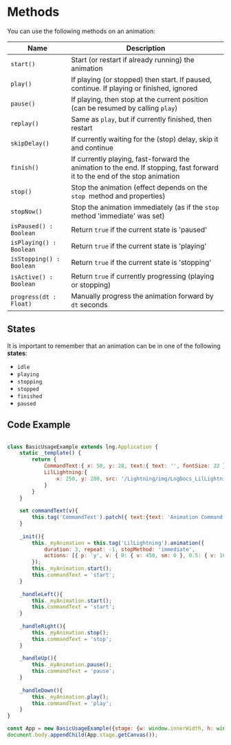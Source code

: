 # Methods

You can use the following methods on an animation:

| Name | Description |
|---|---|
| `start()` | Start (or restart if already running) the animation |
| `play()` | If playing (or stopped) then start.  If paused, continue. If playing or finished, ignored |
| `pause()` | If playing, then stop at the current position (can be resumed by calling `play`) |
| `replay()` | Same as `play`, but if currently finished, then restart |
| `skipDelay()` | If currently waiting for the (stop) delay, skip it and continue |
| `finish()` | If currently playing, fast-forward the animation to the end. If stopping, fast forward it to the end of the stop animation |
| `stop()` | Stop the animation (effect depends on the `stop `method and properties) |
| `stopNow()` | Stop the animation immediately (as if  the `stop` method 'immediate' was set) |
| `isPaused() : Boolean` | Return `true` if the current state is 'paused' |
| `isPlaying() : Boolean` | Return `true` if the current state is 'playing' |
| `isStopping() : Boolean` | Return `true` if the current state is 'stopping' |
| `isActive() : Boolean` | Return `true` if currently progressing (playing or stopping) |
| `progress(dt : Float)` | Manually progress the animation forward by `dt` seconds |

## States

It is important to remember that an animation can be in one of the following **states**:

* `idle`
* `playing`
* `stopping`
* `stopped`
* `finished`
* `paused`

## Code Example

```js

class BasicUsageExample extends lng.Application {
    static _template() {
        return {
            CommandText:{ x: 50, y: 28, text:{ text: '', fontSize: 22 }},
            LilLightning:{
                x: 250, y: 200, src: '/Lightning/img/LngDocs_LilLightningIdle.png'
            }
        }
    }
        
    set commandText(v){
        this.tag('CommandText').patch({ text:{text: 'Animation Command: ${v}'} });
    }
        
    _init(){
        this._myAnimation = this.tag('LilLightning').animation({
            duration: 3, repeat: -1, stopMethod: 'immediate',
            actions: [{ p: 'y', v: { 0: { v: 450, sm: 0 }, 0.5: { v: 100, sm: 1 }, 1: { v: 450, sm: 0 } } }]
        });
        this._myAnimation.start();
        this.commandText = 'start';
    }
    
    _handleLeft(){
        this._myAnimation.start();
        this.commandText = 'start';
    }
    
    _handleRight(){
        this._myAnimation.stop();
        this.commandText = 'stop';
    }
    
    _handleUp(){
        this._myAnimation.pause();
        this.commandText = 'pause';
    }
    
    _handleDown(){
        this._myAnimation.play();
        this.commandText = 'play';
    }
}

const App = new BasicUsageExample({stage: {w: window.innerWidth, h: window.innerHeight, useImageWorker: false}});
document.body.appendChild(App.stage.getCanvas());
```
